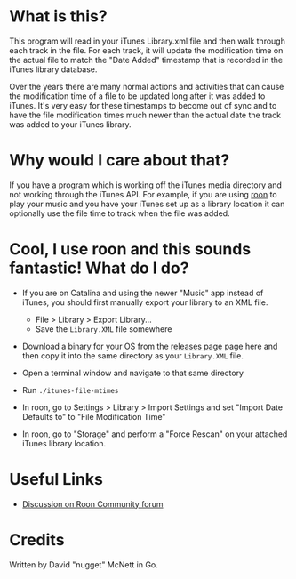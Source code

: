 # What is this?

This program will read in your iTunes Library.xml file and then walk through
each track in the file.  For each track, it will update the modification time
on the actual file to match the "Date Added" timestamp that is recorded in the
iTunes library database.

Over the years there are many normal actions and activities that can cause the
modification time of a file to be updated long after it was added to iTunes.
It's very easy for these timestamps to become out of sync and to have the file
modification times much newer than the actual date the track was added to your
iTunes library.

# Why would I care about that?

If you have a program which is working off the iTunes media directory and not
working through the iTunes API. For example, if you are using [roon] to play
your music and you have your iTunes set up as a library location it can
optionally use the file time to track when the file was added.

# Cool, I use roon and this sounds fantastic!  What do I do?

* If you are on Catalina and using the newer "Music" app instead of iTunes, you
  should first manually export your library to an XML file.

    * File > Library > Export Library...
    * Save the `Library.XML` file somewhere

* Download a binary for your OS from the [releases page] page here and then
  copy it into the same directory as your `Library.XML` file.

* Open a terminal window and navigate to that same directory

* Run `./itunes-file-mtimes`

* In roon, go to Settings > Library > Import Settings and set "Import Date
  Defaults to" to "File Modification Time"

* In roon, go to "Storage" and perform a "Force Rescan" on your attached iTunes
  library location.

# Useful Links

* [Discussion on Roon Community forum](https://community.roonlabs.com/t/fixed-my-itunes-library-date-added-to-work-better-with-roon-library-imports/93034?u=nugget)

# Credits

Written by David "nugget" McNett in Go.

[roon]: https://roonlabs.com
[releases page]: https://github.com/nugget/itunes-file-mtimes/releases

